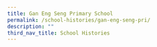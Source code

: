 ```yaml
---
title: Gan Eng Seng Primary School
permalink: /school-histories/gan-eng-seng-pri/
description: ""
third_nav_title: School Histories
---
```

